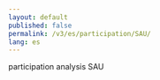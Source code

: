 ```yaml
---
layout: default
published: false
permalink: /v3/es/participation/SAU/
lang: es
---
```


participation analysis SAU
